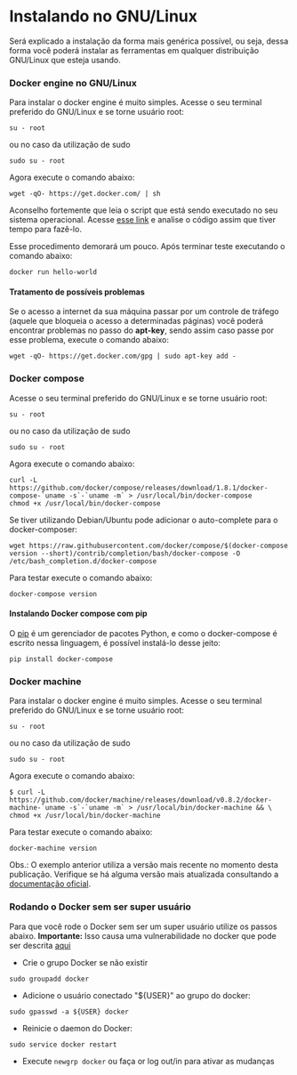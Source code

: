 # Instalando no GNU/Linux

Será explicado a instalação da forma mais genérica possível, ou seja, dessa forma você poderá instalar as ferramentas em qualquer distribuição GNU/Linux que esteja usando.

### Docker engine no GNU/Linux

Para instalar o docker engine é muito simples. Acesse o seu terminal preferido do GNU/Linux e se torne usuário root:

```
su - root
```
ou no caso da utilização de sudo

```
sudo su - root
```

Agora execute o comando abaixo:

```
wget -qO- https://get.docker.com/ | sh
```
Aconselho fortemente que leia o script que está sendo executado no seu sistema operacional. Acesse [esse link](https://get.docker.com/) e analise o código assim que tiver tempo para fazê-lo.

Esse procedimento demorará um pouco. Após terminar teste executando o comando abaixo:

```
docker run hello-world
```

#### Tratamento de possíveis problemas

Se o acesso a internet da sua máquina passar por um controle de tráfego (aquele que bloqueia o acesso a determinadas páginas) você poderá encontrar problemas no passo do **apt-key**, sendo assim caso passe por esse problema, execute o comando abaixo:

```
wget -qO- https://get.docker.com/gpg | sudo apt-key add -
```

### Docker compose 

Acesse o seu terminal preferido do GNU/Linux e se torne usuário root:

```
su - root
```
ou no caso da utilização de sudo

```
sudo su - root
```

Agora execute o comando abaixo:

```
curl -L https://github.com/docker/compose/releases/download/1.8.1/docker-compose-`uname -s`-`uname -m` > /usr/local/bin/docker-compose
chmod +x /usr/local/bin/docker-compose
```

Se tiver utilizando Debian/Ubuntu pode adicionar o auto-complete para o docker-composer:

```
wget https://raw.githubusercontent.com/docker/compose/$(docker-compose version --short)/contrib/completion/bash/docker-compose -O /etc/bash_completion.d/docker-compose
```

Para testar execute o comando abaixo:

```
docker-compose version
```

#### Instalando Docker compose com pip

O [pip](https://en.wikipedia.org/wiki/Pip_(package_manager)) é um gerenciador de pacotes Python, e como o docker-compose é escrito nessa linguagem, é possível instalá-lo desse jeito:

```
pip install docker-compose
```

### Docker machine 

Para instalar o docker engine é muito simples. Acesse o seu terminal preferido do GNU/Linux e se torne usuário root:

```
su - root
```
ou no caso da utilização de sudo

```
sudo su - root
```

Agora execute o comando abaixo:

```
$ curl -L https://github.com/docker/machine/releases/download/v0.8.2/docker-machine-`uname -s`-`uname -m` > /usr/local/bin/docker-machine && \
chmod +x /usr/local/bin/docker-machine
```
Para testar execute o comando abaixo:

```
docker-machine version
```

Obs.: O exemplo anterior utiliza a versão mais recente no momento desta publicação. Verifique se há alguma versão mais atualizada consultando a [documentação oficial](https://docs.docker.com/machine/install-machine/).

### Rodando o Docker sem ser super usuário

Para que você rode o Docker sem ser um super usuário utilize os passos abaixo. **Importante:** Isso causa uma vulnerabilidade no docker que pode ser descrita [aqui](https://fosterelli.co/privilege-escalation-via-docker.html)


- Crie o grupo Docker se não existir

```
sudo groupadd docker
```

- Adicione o usuário conectado "${USER}" ao grupo do docker:

```
sudo gpasswd -a ${USER} docker
```

- Reinicie o daemon do Docker:

```
sudo service docker restart
```

- Execute `newgrp docker` ou faça  or log out/in para ativar as mudanças

